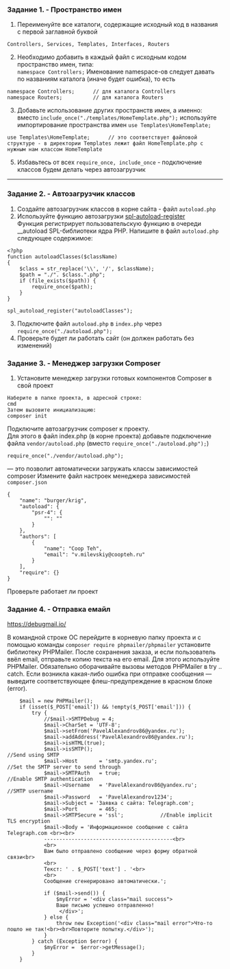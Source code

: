 ### Задание 1. - Пространство имен

1. Переименуйте все каталоги, содержащие исходный код в названия с первой заглавной буквой  
```
Controllers, Services, Templates, Interfaces, Routers
```
2. Необходимо добавить в каждый файл с исходным кодом пространство имен, типа:  
`namespace Controllers;`
Именование namespace-ов следует давать по названиям каталога (иначе будет ошибка), то есть
```
namespace Controllers;      // для каталога Controllers
namespace Routers;          // для каталога Routers
```

3. Добавьте использование других пространств имен, а именно:
вместо `include_once("./templates/HomeTemplate.php");`
используйте импортирование пространства имен `use Templates\HomeTemplate;`
```
use Templates\HomeTemplate;      // это соответствует файловой структуре - в директории Templates лежит файл HomeTemplate.php c нужным нам классом HomeTemplate
```
5. Избавьтесь от всех `require_once, include_once` - подключение классов будем делать через автозагрузчик
<hr>

### Задание 2. - Автозагрузчик классов  

1. Создайте автозагрузчик классов в корне сайта - файл `autoload.php`
2. Используйте функцию автозагрузки [spl-autoload-register](https://www.php.net/manual/en/function.spl-autoload-register.php)  
Функция регистрирует пользовательскую функцию в очереди __autoload SPL-библиотеки ядра PHP.
Напишите в файл `autoload.php` следующее содержимое:
```
<?php
function autoloadClasses($className)
{
    $class = str_replace('\\', '/', $className);
    $path = "./". $class.".php";
    if (file_exists($path)) {
        require_once($path);
    }
}

spl_autoload_register("autoloadClasses");
```
3. Подключите файл `autoload.php` в `index.php` через `require_once("./autoload.php");`
4. Проверьте будет ли работать сайт (он должен работать без изменений)

### Задание 3. - Менеджер загрузки Composer

1. Установите менеджер загрузки готовых компонентов Composer в свой проект
```
Наберите в папке проекта, в адресной строке:
cmd
Затем вызовите инициализацию:
composer init
```
Подключите автозагрузчик composer к проекту.  
Для этого в файл index.php (в корне проекта) добавьте подключение файла `vendor/autoload.php` (вместо `require_once("./autoload.php");`)
```
require_once("./vendor/autoload.php");
```
— это позволит автоматически загружать классы зависимостей composer
Измените файл настроек менеджера зависимостей `composer.json`
```
{
    "name": "burger/krig",
    "autoload": {
        "psr-4": {
            "": ""
        }
    },
    "authors": [
        {
            "name": "Coop Teh",
            "email": "v.milevskiy@coopteh.ru"
        }
    ],
    "require": {}
}
```
Проверьте работает ли проект

### Задание 4. - Отправка емайл

https://debugmail.io/

В командной строке ОС перейдите в корневую папку проекта и с помощью команды `composer require phpmailer/phpmailer` установите библиотеку PHPMailer. 
После сохранения заказа, и если пользователь ввёл email, отправьте копию текста на его email. 
Для этого используйте PHPMailer. 
Обязательно оборачивайте вызовы методов PHPMailer в try .. catch. 
Если возникла какая-либо ошибка при отправке сообщения — выведите соответствующее флеш-предупреждение в красном блоке (error).
```
    $mail = new PHPMailer();
    if (isset($_POST['email']) && !empty($_POST['email'])) {
        try {
            //$mail->SMTPDebug = 4;
            $mail->CharSet = 'UTF-8';
            $mail->setFrom('PavelAlexandrov86@yandex.ru');
            $mail->addAddress('PavelAlexandrov86@yandex.ru');
            $mail->isHTML(true);
            $mail->isSMTP();                                            //Send using SMTP
            $mail->Host       = 'smtp.yandex.ru';                     //Set the SMTP server to send through
            $mail->SMTPAuth   = true;                                   //Enable SMTP authentication
            $mail->Username   = 'PavelAlexandrov86@yandex.ru';                     //SMTP username
            $mail->Password   = 'PavelAlexandrov1234';
            $mail->Subject = 'Заявка с сайта: Telegraph.com';
            $mail->Port       = 465;
            $mail->SMTPSecure = 'ssl';            //Enable implicit TLS encryption
            $mail->Body = 'Информационное сообщение c сайта Telegraph.com <br><br>
            ------------------------------------------<br>
            <br>
            Вам было отправлено сообщение через форму обратной связи<br>
            <br>
            Текст: ' . $_POST['text'] . '<br>
            <br>
            Сообщение сгенерировано автоматически.';

            if ($mail->send()) {
                $myError = '<div class="mail success">
                Ваше письмо успешно отправленно!
                 </div>';
            } else {
                throw new Exception('<div class="mail error">Что-то пошло не так!<br><br>Повторите попытку.</div>');
            }
        } catch (Exception $error) {
            $myError =  $error->getMessage();
        }
    }
```
